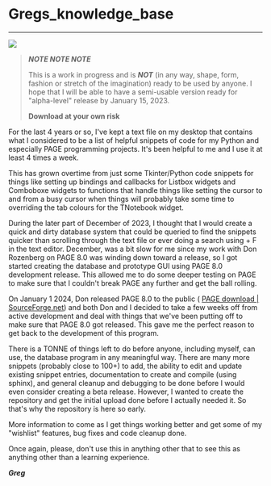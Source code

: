 # Gregs_knowledge_base

---

![](/home/greg/Gregs_knowledge_base/assets/Greg's_Knowledge_Base_%20Main_Selection.png)

> ***NOTE   NOTE    NOTE***
> 
> This is a work in progress and is ***NOT*** (in any way, shape, form, fashion or stretch of the imagination) ready to be used by anyone.  I hope that I will be able to have a semi-usable version ready for "alpha-level" release by January 15, 2023.
> 
> **Download at your own risk**

For the last 4 years or so, I've kept a text file on my desktop that contains what I considered to be a list of helpful snippets of code for my Python and especially PAGE programming projects.  It's been helpful to me and I use it at least 4 times a week.

This has grown overtime from just some Tkinter/Python code snippets for things like setting up bindings and callbacks for Listbox widgets and Comboboxe widgets to functions that handle things like setting the cursor to and from a busy cursor when things will probably take some time to overriding the tab colours for the TNotebook widget. 

During the later part of December of 2023, I thought that I would create a quick and dirty database system that could be queried to find the snippets quicker than scrolling through the text file or ever doing a search using <Ctrl> + F in the text editor.  December, was a bit slow for me since my work with Don Rozenberg on PAGE 8.0 was winding down toward a release, so I got started creating the database and prototype GUI using PAGE 8.0 development release.  This allowed me to do some deeper testing on PAGE to make sure that I couldn't break PAGE any further and get the ball rolling.

On January 1 2024, Don released PAGE 8.0 to the public ( [PAGE download | SourceForge.net](https://sourceforge.net/projects/page/)) and both Don and I decided to take a few weeks off from active development and deal with things that we've been putting off to make sure that PAGE 8.0 got released.  This gave me the perfect reason to get back to the development of this program.

There is a TONNE of things left to do before anyone, including myself, can use, the database program in any meaningful way.  There are many more snippets (probably close to 100+) to add, the ability to edit and update existing snippet entries, documentation to create and compile (using sphinx), and general cleanup and debugging to be done before I would even consider creating a beta release.  However, I wanted to create the repository and get the initial upload done before I actually needed it.  So that's why the repository is here so early.

More information to come as I get things working better and get some of my "wishlist" features, bug fixes and code cleanup done.

Once again, please, don't use this in anything other that to see this as anything other than a learning experience.

***Greg***